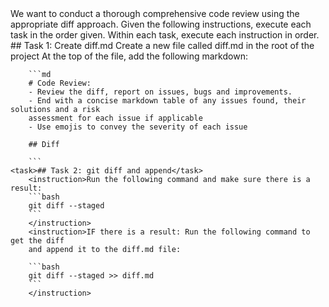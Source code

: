 <title># Ultra Diff Review</title>

<purpose>
We want to conduct a thorough comprehensive code review using the appropriate diff approach.
Given the following instructions, execute each task in the order given.
Within each task, execute each instruction in order.
</purpose>

<instructions>
    <task>## Task 1: Create diff.md</task>
        <instruction>Create a new file called diff.md in the root of the project</instruction>
        <instruction>At the top of the file, add the following markdown:

        ```md
        # Code Review:  
        - Review the diff, report on issues, bugs and improvements.  
        - End with a concise markdown table of any issues found, their solutions and a risk
        assessment for each issue if applicable
        - Use emojis to convey the severity of each issue
        
        ## Diff

        ```
    <task>## Task 2: git diff and append</task>
        <instruction>Run the following command and make sure there is a result:
        ```bash
        git diff --staged
        ```
        </instruction>
        <instruction>IF there is a result: Run the following command to get the diff 
        and append it to the diff.md file:

        ```bash
        git diff --staged >> diff.md
        ```
        </instruction>
</instructions>
